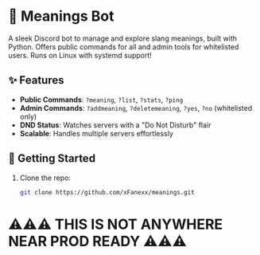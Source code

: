 # 🤖 Meanings Bot

A sleek Discord bot to manage and explore slang meanings, built with Python. Offers public commands for all and admin tools for whitelisted users. Runs on Linux with systemd support!

## ✨ Features
- **Public Commands**: `?meaning`, `?list`, `?stats`, `?ping`  
- **Admin Commands**: `?addmeaning`, `?deletemeaning`, `?yes`, `?no` (whitelisted only)  
- **DND Status**: Watches servers with a "Do Not Disturb" flair  
- **Scalable**: Handles multiple servers effortlessly  

## 🚀 Getting Started
1. Clone the repo:
   ```bash
   git clone https://github.com/xFanexx/meanings.git

# ⚠️⚠️⚠️ THIS IS NOT ANYWHERE NEAR PROD READY ⚠️⚠️⚠️
